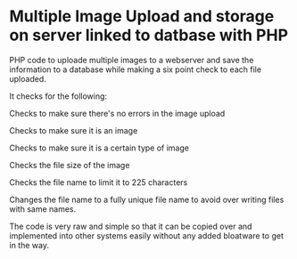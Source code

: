 # Multiple Image Upload and storage on server linked to datbase with PHP

PHP code to uploade multiple images to a webserver and save the information to a database while making a six point check to each file uploaded. 

It checks for the following:

Checks to make sure there's no errors in the image upload

Checks to make sure it is an image

Checks to make sure it is a certain type of image

Checks the file size of the image

Checks the file name to limit it to 225 characters

Changes the file name to a fully unique file name to avoid over writing files with same names.

The code is very raw and simple so that it can be copied over and implemented into other systems easily without any added bloatware to get in the way.
